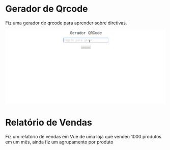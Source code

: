 # Gerador de Qrcode

Fiz uma gerador de qrcode para aprender sobre diretivas.

![Alt Text](./qrcode/assets/GeradordeQrcode.gif)

# Relatório de Vendas

Fiz um relatório de vendas em Vue de uma loja que vendeu 1000 produtos em um mês, ainda fiz um agrupamento por produto